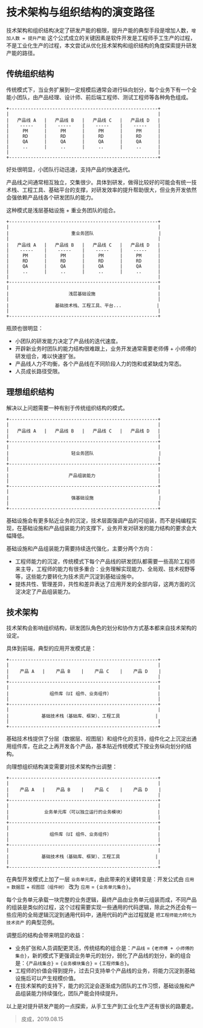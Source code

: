 # 技术架构与组织结构的演变路径

技术架构和组织结构决定了研发产能的极限，提升产能的典型手段是增加人数，`增加人数 = 提升产能` 这个公式成立的关键因素是软件开发是工程师手工生产的过程，不是工业化生产的过程，本文尝试从优化技术架构和组织结构的角度探索提升研发产能的路径。

## 传统组织结构

传统模式下，当业务扩展到一定规模后通常会进行纵向划分，每个业务下有一个全能小团队，由产品经理、设计师、前后端工程师、测试工程师等各种角色组成。

```
+-------------------------------------------------------+
|                                                       |
|   产品线 A   |   产品线 B   |   产品线 C   |   产品线 D   |
|    -----    |    -----    |    -----    |    -----    |
|     PM      |     PM      |     PM      |     PM      |
|     RD      |     RD      |     RD      |     RD      |
|     QA      |     QA      |     QA      |     QA      |             
|     ..      |     ..      |     ..      |     ..      |
|                                                       |
+-------------------------------------------------------+
```

好处很明显，小团队行动迅速，支持产品的快速迭代。

产品线之间通常相互独立，交集很少。具体到研发，做得比较好的可能会有统一技术栈、工程工具、基础平台的支撑，对研发效率的提升帮助很大，但业务开发依然会强依赖产品线各个研发团队的能力。

这种模式是浅层基础设施 + 重业务团队的组合。

```
+-------------------------------------------------------+
|                                                       |
|                       重业务团队                        |
|                                                       |
|   产品线 A   |   产品线 B   |   产品线 C   |   产品线 D   |
|    -----    |    -----    |    -----    |    -----    |
|     PM      |     PM      |     PM      |     PM      |
|     RD      |     RD      |     RD      |     RD      |
|     QA      |     QA      |     QA      |     QA      |             
|     ..      |     ..      |     ..      |     ..      |
|                                                       |
+-------------------------------------------------------+
|                                                       |
|                      浅层基础设施                       |
|                                                       |
|                 基础技术栈、工程工具、平台...             |
|                                                       |
+-------------------------------------------------------+
```

瓶颈也很明显：

* 小团队的研发能力决定了产品线的迭代速度。
* 开辟新业务时团队的能力结构很难跟上，业务开发通常需要老师傅 + 小师傅的研发组合，难以快速扩张。
* 产品线人力不均衡，各个产品线在不同阶段人力的饱和或紧缺成为常态。
* 人员成长路径受限。

## 理想组织结构

解决以上问题需要一种有别于传统组织结构的模式。

```
+-------------------------------------------------------+
|                                                       |
|   产品线 A   |   产品线 B   |   产品线 C   |   产品线 D   |
|                                                       |
+-------------------------------------------------------+
|                                                       |
|                       轻业务团队                        |
|                                                       |
+-------------------------------------------------------+
|                                                       |
|                      产品组装能力                       |
|                                                       |
+-------------------------------------------------------+
|                                                       |
|                       强基础设施                        |
|                                                       |
+-------------------------------------------------------+
```

基础设施会有更多贴近业务的沉淀，技术层面强调产品的可组装，而不是纯编程实现，在基础设施和产品组装能力的支撑下，业务开发对研发的能力结构的要求会大幅降低。

基础设施和产品组装能力需要持续迭代强化，主要分两个方向：

* 工程师能力的沉淀，传统模式下每个产品线的研发团队都需要一些高阶工程师来主导，工程师的能力有很多重合：业务理解实现能力、全局观、技术视野等等，这些能力要转化为技术资产沉淀到基础设施中。
* 提炼共性、管理差异，共性和差异表达了应用开发的全部内容，这两方面的沉淀决定了产品组装能力。

## 技术架构

技术架构会影响组织结构，研发团队角色的划分和协作方式基本都来自技术架构的设定。

具体到前端，典型的应用开发模式是：

```
+-------------------------------------------------------+
|                                                       |
|    产品 A   |    产品 B    |    产品 C    |    产品 D    |
|                                                       |
+-------------------------------------------------------+
|                                                       |
|               组件库（UI 组件、业务组件）                 |
|                                                       |
+-------------------------------------------------------+
|                                                       |
|            基础技术栈（基础库、框架）、工程工具             |
|                                                       |
+-------------------------------------------------------+
```

基础技术栈提供了分层（数据层、视图层）和组件化的支持，组件化之上沉淀出通用组件库，在此之上再开发各个产品，基本贴近传统模式下按业务纵向划分的结构。

向理想组织结构演变需要对技术架构作出调整：

```
+-------------------------------------------------------+
|                                                       |
|    产品 A   |    产品 B    |    产品 C    |    产品 D    |
|                                                       |
+-------------------------------------------------------+
|                                                       |
|             业务单元库（可以独立运行的业务模块）            |
|                                                       |
+-------------------------------------------------------+
|                                                       |
|               组件库（UI 组件、业务组件）                 |
|                                                       |
+-------------------------------------------------------+
|                                                       |
|            基础技术栈（基础库、框架）、工程工具             |
|                                                       |
+-------------------------------------------------------+
```

在典型开发模式上加了一层 `业务单元库`，由此带来的关键转变是：开发公式由 `应用` = `数据层` + `视图层（组件树）` 改为 `应用` = `{业务单元集合}`。

每个业务单元承载一块完整的业务逻辑，最终产品由业务单元组装而成，不同产品的组装是类似的过程，这个过程需要实现一些通用的代码逻辑，除此之外还会有一些应用的全局逻辑沉淀到通用代码中，通用代码的产出过程就是 `把工程师能力转化为技术资产` 的典型范例。

调整后的结构会带来明显的收益：

* 业务扩张和人员调配更灵活，传统结构的组合是：`产品线` = `{老师傅 + 小师傅的集合}`，新的模式下更强调业务单元的划分，弱化了产品线的划分，新的组合是：`{产品线集合}` = `{业务模块集合}` = `{工程师集合}`。
* 工程师的价值会得到提升，过去只支持单个产品线的业务，将能力沉淀到基础设施后可以产生规模价值。
* 在技术架构的支持下，能力的沉淀会逐渐成为团队的工作习惯，基础设施和产品组装能力持续强化，团队产能会持续提升。

以上是对提升研发产能的一点探索，从手工生产到工业化生产还有很长的路要走。

> 皮成，2019.08.15